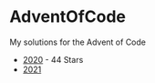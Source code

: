 # AdventOfCode

My solutions for the Advent of Code
- [2020](https://adventofcode.com/2020) - 44 Stars
- [2021](https://adventofcode.com/2021)
